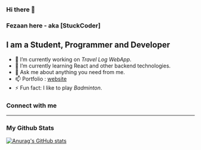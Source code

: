 ### Hi there 👋

### Fezaan here - aka [StuckCoder]

## I am a Student, Programmer and Developer

- 🔭 I’m currently working on <em>Travel Log WebApp</em>.
- 🌱 I’m currently learning React and other backend technologies.
- 💬 Ask me about anything you need from me.
- 📫 Portfolio : [website]
- ⚡ Fun fact: I like to play <i>Badminton</i>.

### Connect with me

---

### My Github Stats

[![Anurag's GitHub stats](https://github-readme-stats.vercel.app/api?username=Fezaan)](https://github.com/anuraghazra/github-readme-stats)

<!-- Definitions -->

[website]: https://my-site-eight-jade.vercel.app/
[LinkedIn]: https://linkedin.com/in/fezaan-hussain10504
[GitHub]: https://github.com/Fezaan
